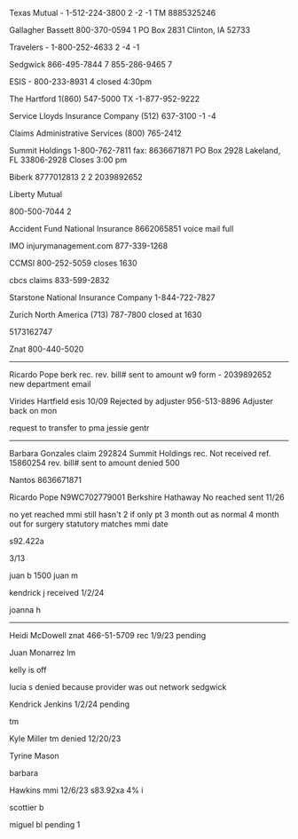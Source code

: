 
Texas Mutual - 1-512-224-3800 2 -2 -1
    TM 8885325246

Gallagher Bassett 800-370-0594 1
    PO Box 2831
    Clinton, IA 52733

Travelers - 1-800-252-4633 2 -4 -1

Sedgwick
    866-495-7844 7
    855-286-9465 7

ESIS - 800-233-8931 4
closed 4:30pm

The Hartford 1(860) 547-5000
    TX -1-877-952-9222

Service Lloyds Insurance Company
(512) 637-3100 -1 -4

Claims Administrative Services
(800) 765-2412

Summit Holdings
1-800-762-7811
fax: 8636671871
PO Box 2928
Lakeland, FL 33806-2928
Closes 3:00 pm

Biberk
8777012813 2 2
2039892652

Liberty Mutual
<!-- 800-290-8711 2 1 5 -->
800-500-7044 2

Accident Fund National Insurance
8662065851 voice mail full

IMO injurymanagement.com
877-339-1268

CCMSI
800-252-5059
closes 1630

cbcs claims
833-599-2832

Starstone National Insurance Company
1-844-722-7827

Zurich North America
(713) 787-7800
closed at 1630

5173162747

Znat
800-440-5020

----------------------------------------------------------------

Ricardo Pope
berk
rec.
rev.
bill#
sent to
amount
w9 form - 2039892652
new department email

Virides Hartfield
esis
10/09
Rejected by adjuster 956-513-8896
Adjuster back on mon


request to transfer to pma
jessie gentr

--------------------------------------------------------------------
Barbara Gonzales
claim 292824
Summit Holdings
rec. Not received
ref. 15860254
rev.
bill#
sent to
amount
denied
500

Nantos
8636671871

Ricardo Pope
N9WC702779001
Berkshire Hathaway
No reached
sent 11/26

no yet reached mmi
still hasn't
2 if  only pt
3 month out as normal
4 month out for surgery
statutory matches mmi date

s92.422a

3/13

juan b 1500
juan m

kendrick j
received 1/2/24

joanna h


-------------------------------------------


Heidi McDowell
znat
466-51-5709
rec 1/9/23
pending

Juan Monarrez
lm

kelly is off

lucia s
denied because provider was out network
sedgwick

Kendrick Jenkins
1/2/24
pending

tm

Kyle Miller
tm
denied 12/20/23


Tyrine Mason

barbara





Hawkins
mmi 12/6/23
s83.92xa
4% i





scottier b


miguel bl
pending
1
